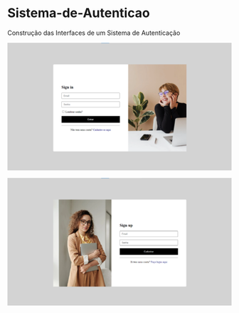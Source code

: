 # Sistema-de-Autenticao
Construção das Interfaces de um Sistema de Autenticação

![alt text](https://github.com/gustavoestevesr/Sistema-de-Autentica-o/blob/main/sign%20in.png?raw=true)

![alt text](https://github.com/gustavoestevesr/Sistema-de-Autentica-o/blob/main/sign%20up.png)
